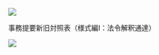 ![](https://www.nta.go.jp/tmp/e19accd7-41ed-4e9b-91c4-f2019bd8d901/images/b4c30990587b97ba072ff96793e3febec629f6470ad3b90e5a7e2e38f9ac8faa.jpg)

事務提要新旧対照表（様式編Ⅰ：法令解釈通達）

![](https://www.nta.go.jp/tmp/e19accd7-41ed-4e9b-91c4-f2019bd8d901/images/ec189b998d57964b3d03f8bcaad83265d5a43833f3c05281bb75bfd6ecb3f148.jpg)